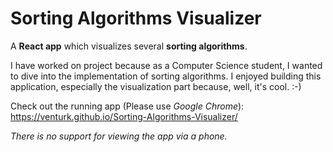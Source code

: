 # Sorting Algorithms Visualizer

A **React app** which visualizes several **sorting algorithms**.

I have worked on project because as a Computer Science student, I wanted to dive into the implementation of sorting algorithms. I enjoyed building this application, especially the visualization part because, well, it's cool. :-)

Check out the running app (Please use *Google Chrome*):
https://venturk.github.io/Sorting-Algorithms-Visualizer/

*There is no support for viewing the app via a phone.*

